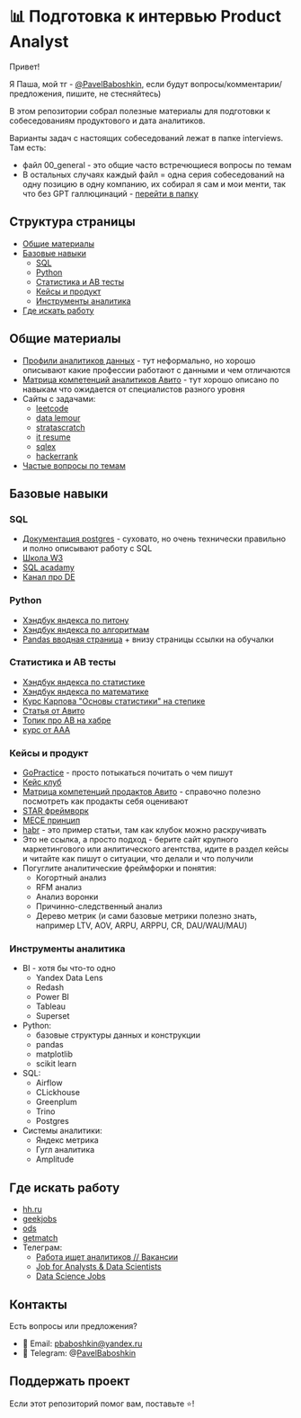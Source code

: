 # 📊 Подготовка к интервью Product Analyst

Привет! 

Я Паша, мой тг - [@PavelBaboshkin](https://t.me/PavelBaboshkin), если будут вопросы/комментарии/предложения, пишите, не стесняйтесь) 

В этом репозитории собрал полезные материалы для подготовки к собеседованиям продуктового и дата аналитиков. 

Варианты задач с настоящих собеседований лежат в папке interviews. Там есть: 
- файл 00_general - это общие часто встречющиеся вопросы по темам
- В остальных случаях каждый файл = одна серия собеседований на одну позицию в одну компанию, их собирал я сам и мои менти, так что без GPT галлюцинаций - [перейти в папку](./interviews/)


## Структура страницы

- [Общие материалы](#общие-материалы)
- [Базовые навыки](#базовые-навыки)
    - [SQL](#sql)
    - [Python](#python)
    - [Статистика и AB тесты](#статистика-и-ab-тесты)
    - [Кейсы и продукт](#кейсы-и-продукт)
    - [Инструменты аналитика](#инструменты-аналитика)
- [Где искать работу](#где-искать-работу)



## Общие материалы

- [Профили аналитиков данных](https://vas3k.club/post/9904/) - тут неформально, но хорошо описывают какие профессии работают с данными и чем отличаются 
- [Матрица компетенций аналитиков Авито](https://github.com/avito-tech/playbook/blob/master/analytics-levels.md) - тут хорошо описано по навыкам что ожидается от специалистов разного уровня 
- Сайты с задачами: 
    - [leetcode](https://leetcode.com/)
    - [data lemour](https://datalemur.com/)
    - [stratascratch](https://www.stratascratch.com/)
    - [it resume](https://itresume.ru/)
    - [sqlex](https://www.sql-ex.ru/)
    - [hackerrank](https://www.hackerrank.com/dashboard)
- [Частые вопросы по темам](./interviews/00_general.md)


## Базовые навыки


### SQL

- [Документация postgres](https://www.postgresql.org/docs/) - суховато, но очень технически правильно и полно описывают работу с SQL
- [Школа W3](https://www.w3resource.com/sql/tutorials.php)
- [SQL acadamy](https://sql-academy.org/ru)
- [Канал про DE](https://t.me/rockyourdata)


### Python

- [Хэндбук яндекса по питону](https://education.yandex.ru/handbook/python)
- [Хэндбук яндекса по алгоритмам](https://education.yandex.ru/handbook/algorithms)
- [Pandas вводная страница](https://pandas.pydata.org/docs/getting_started/index.html) + внизу страницы ссылки на обучалки


### Статистика и AB тесты

- [Хэндбук яндекса по статистике](https://education.yandex.ru/handbook/data-analysis)
- [Хэндбук яндекса по математике](https://education.yandex.ru/handbook/math)
- [Курс Карпова "Основы статистики" на степике](https://stepik.org/course/76/promo?search=7992273848)
- [Статья от Авито](https://habr.com/ru/companies/avito/articles/936804/)
- [Топик про AB на хабре](https://habr.com/ru/search/?q=AB+%D1%82%D0%B5%D1%81%D1%82%D1%8B&target_type=posts&order=relevance&hf=context_news_202501_B)
- [курс от ААА](https://avito.tech/education/statistics#program)


### Кейсы и продукт

- [GoPractice](https://gopractice.ru/) - просто потыкаться почитать о чем пишут
- [Кейс клуб](https://careerfactory.ru/case-club)
- [Матрица компетенций продактов Авито](https://github.com/avito-tech/playbook/blob/master/product-levels.md) - справочно полезно посмотреть как продакты себя оценивают
- [STAR фреймворк](https://productlab.ru/blog/star-framework)
- [MECE принцип](https://habr.com/ru/articles/859504/)
- [habr](https://habr.com/ru/articles/943270/) - это пример статьи, там как клубок можно раскручивать 
- Это не ссылка, а просто подход - берите сайт крупного маркетингового или анлитического агентства, идите в раздел кейсы и читайте как пишут о ситуации, что делали и что получили
- Погуглите аналитические фреймфорки и понятия: 
    - Когортный анализ 
    - RFM анализ
    - Анализ воронки 
    - Причинно-следственный анализ 
    - Дерево метрик (и сами базовые метрики полезно знать, например LTV, AOV, ARPU, ARPPU, CR, DAU/WAU/MAU)



### Инструменты аналитика

- BI - хотя бы что-то одно 
    - Yandex Data Lens 
    - Redash
    - Power BI
    - Tableau
    - Superset 
- Python: 
    - базовые структуры данных и конструкции
    - pandas
    - matplotlib
    - scikit learn
- SQL:
    - Airflow
    - CLickhouse 
    - Greenplum
    - Trino 
    - Postgres 
- Системы аналитики: 
    - Яндекс метрика
    - Гугл аналитика 
    - Amplitude


## Где искать работу

- [hh.ru](https://hh.ru/vacancies/produktovyj-analitik)
- [geekjobs](https://geekjob.ru/)
- [ods](https://ods.ai/jobs)
- [getmatch](https://getmatch.ru/)
- Телеграм: 
    - [Работа ищет аналитиков // Вакансии](https://t.me/analysts_hunter)
    - [Job for Analysts & Data Scientists](https://t.me/foranalysts)
    - [Data Science Jobs](https://t.me/datasciencejobs)


## Контакты

Есть вопросы или предложения? 
- 📧 Email: pbaboshkin@yandex.ru
- 💬 Telegram: @[PavelBaboshkin](https://t.me/PavelBaboshkin)


## Поддержать проект

Если этот репозиторий помог вам, поставьте ⭐️!